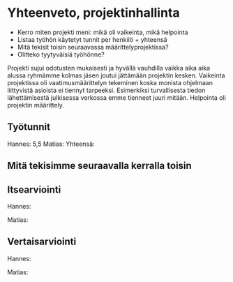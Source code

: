 # Yhteenveto, projektinhallinta

* Kerro miten projekti meni: mikä oli vaikeinta, mikä helpointa
* Listaa työhön käytetyt tunnit per henkilö + yhteensä
* Mitä tekisit toisin seuraavassa määrittelyprojektissa?
* Olitteko tyytyväisiä työhönne?

Projekti sujui odotusten mukaisesti ja hyvällä vauhdilla vaikka aika aika alussa ryhmämme kolmas jäsen joutui jättämään projektin kesken. Vaikeinta projektissa oli vaatimusmäärittelyn tekeminen koska monista ohjelmaan liittyvistä asioista ei tiennyt tarpeeksi. Esimerkiksi turvallisesta tiedon lähettämisestä julkisessa verkossa emme tienneet juuri mitään. Helpointa oli projektin määrittely.

## Työtunnit
Hannes: 5,5
Matias: 
Yhteensä:

## Mitä tekisimme seuraavalla kerralla toisin

## Itsearviointi
Hannes:

Matias:
## Vertaisarviointi
Hannes:

Matias: